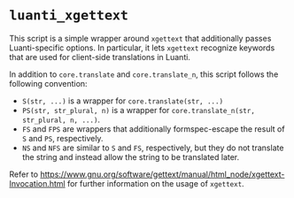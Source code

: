 # `luanti_xgettext`

This script is a simple wrapper around `xgettext` that additionally passes
Luanti-specific options. In particular, it lets `xgettext` recognize keywords
that are used for client-side translations in Luanti.

In addition to `core.translate` and `core.translate_n`, this script follows the
following convention:

* `S(str, ...)` is a wrapper for `core.translate(str, ...)`
* `PS(str, str_plural, n)` is a wrapper for `core.translate_n(str, str_plural, n, ...)`.
* `FS` and `FPS` are wrappers that additionally formspec-escape the result of `S` and `PS`, respectively.
* `NS` and `NFS` are similar to `S` and `FS`, respectively, but they do not translate the string and instead allow the string to be translated later.

Refer to https://www.gnu.org/software/gettext/manual/html_node/xgettext-Invocation.html for further information on the usage of `xgettext`.

